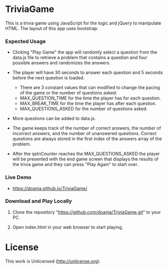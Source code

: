 # TriviaGame

This is a trivia game using JavaScript for the logic and jQuery to manipulate HTML. The layout of this app uses bootstrap.

### Expected Usage

- Clicking "Play Game" the app will randomly select a question from the data.js file to retrieve a problem that contains a question and four possible answers and randomizes the answers.
- The player will have 30 seconds to answer each question and 5 seconds before the next question is loaded.

  - There are 3 constant values that can modified to change the pacing of the game or the number of questions asked:
  - MAX_QUESTION_TIME for the time the player has for each question.
  - MAX_BREAK_TIME for the time the player has after each question.
  - MAX_QUESTIONS_ASKED for the number of questions asked.

- More questions can be added to data.js.
- The game keeps track of the number of correct answers, the number of incorrect answers, and the number of unanswered questions. Correct questions are always stored in the first index of the answers array of the problem.
- After the qstnCounter reaches the MAX_QUESTIONS_ASKED the player will be presented with the end game screen that displays the results of the trivia game and they can press "Play Again" to start over.

### Live Demo

- https://doanja.github.io/TriviaGame/

### Download and Play Locally

1. Clone the repository "https://github.com/doanja/TriviaGame.git" to your PC.

2. Open index.html in your web browser to start playing.

# License

This work is Unlicensed (http://unlicense.org).
